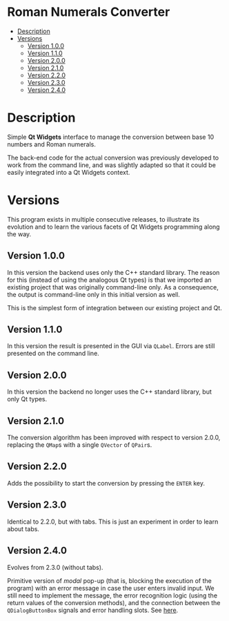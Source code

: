 <!-- omit in toc -->
# Roman Numerals Converter

- [Description](#description)
- [Versions](#versions)
  - [Version 1.0.0](#version-100)
  - [Version 1.1.0](#version-110)
  - [Version 2.0.0](#version-200)
  - [Version 2.1.0](#version-210)
  - [Version 2.2.0](#version-220)
  - [Version 2.3.0](#version-230)
  - [Version 2.4.0](#version-240)


# Description

Simple **Qt Widgets** interface to manage the conversion between base 10 numbers and Roman numerals.

The back-end code for the actual conversion was previously developed to work from the command line, and was slightly adapted so that it could be easily integrated into a Qt Widgets context.

# Versions

This program exists in multiple consecutive releases, to illustrate its evolution and to learn the various facets of Qt Widgets programming along the way.

## Version 1.0.0

In this version the backend uses only the C++ standard library. The reason for this (instead of using the analogous Qt types) is that we imported an existing project that was originally command-line only. As a consequence, the output is command-line only in this initial version as well.

This is the simplest form of integration between our existing project and Qt.

## Version 1.1.0

In this version the result is presented in the GUI via `QLabel`. Errors are still presented on the command line.

## Version 2.0.0

In this version the backend no longer uses the C++ standard library, but only Qt types.

## Version 2.1.0

The conversion algorithm has been improved with respect to version 2.0.0, replacing the `QMap`s with a single `QVector` of `QPair`s.

## Version 2.2.0

Adds the possibility to start the conversion by pressing the `ENTER` key.

## Version 2.3.0

Identical to 2.2.0, but with tabs. This is just an experiment in order to learn about tabs.

## Version 2.4.0

Evolves from 2.3.0 (without tabs).

Primitive version of *modal* pop-up (that is, blocking the execution of the program) with an error message in case the user enters invalid input. We still need to implement the message, the error recognition logic (using the return values of the conversion methods), and the connection between the `QDialogButtonBox` signals and error handling slots. See [here](https://doc.qt.io/qt-6/qdialogbuttonbox.html#details).
